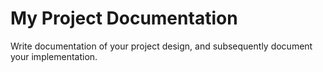 My Project Documentation
===

Write documentation of your project design, and subsequently document your
implementation.
